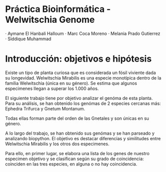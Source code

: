 # Práctica Bioinformática - Welwitschia Genome

· Aymane El Hanbali Halloum
· Marc Coca Moreno
· Melania Prado Gutierrez
· Siddique Muhammad  

# Introducción: objetivos e hipótesis

Existe un tipo de planta curiosa que es considerada un fósil viviente dada su longevidad. Welwitschia Mirabilis es una especie monotípica dentro de la família Welwitschia (única en su género). Se estima que algunos especimenes llegan a superar los 1.000 años.

El siguiente trabajo tiene por objetivo analizar el genóma de esta planta. Para su análisis, se han obtenido los genómas de 2 especies cercanas más: Ephedra Trifurca y Gnetum Montanum.

Todas ellas forman parte del orden de las Gnetales y son únicas en su género.

A lo largo del trabajo, se han obtenido sus genómas y se han parseado y analizando biopython. El objetivo es destacar diferencias y similitudes entre Welwitschia Mirabilis y los otros dos especimenes.

Para ello, en primer lugar, se elabora una lista de los genes de nuestro especimen objetivo y se clasifican según su grado de coincidencia: coinciden en las tres especies, en alguna o no hay coincidencia.
